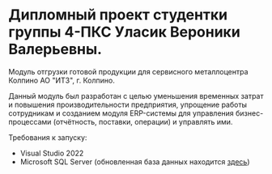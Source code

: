 # Дипломный проект студентки группы 4-ПКС Уласик Вероники Валерьевны.
Модуль отгрузки готовой продукции для сервисного металлоцентра Колпино АО "ИТЗ", г. Колпино.

Данный модуль был разработан с целью уменьшения временных затрат и повышения производительности предприятия, упрощение работы сотрудникам и созданием модуля ERP-системы для управления бизнес-процессами (отчётность, поставки, операции) и управлять ими. 

Требования к запуску:
- Visual Studio 2022
- Microsoft SQL Server (обновленная база данных находится [здесь](https://github.com/nikyn4ik/DB22))
